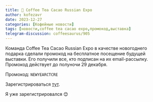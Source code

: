 ```yaml
---
title: 📰 Coffee Tea Cacao Russian Expo
author: kofezavr
date: 2023-12-27
categories: [Кофейные новости]
tags: [новости,coffee tea cacao expo,промокод,выставка]
telegram-discussion: coffeesaurus/905
--- 
```

Команда Coffee Tea Cacao Russian Expo в качестве новогоднего подарка сделали промокод на бесплатное посещение будущей выставки. Его получили все, кто подписан на их email-рассылку. Промокод действует до полуночи 29 декабря.

Промокод: `NEWYEARCTCRE`

Зарегистрироваться [тут](https://tickets.coffeeteacacaoexpo.ru/event/1/form).

Я уже зарегистрировался 😊